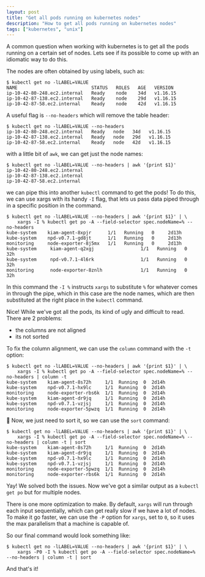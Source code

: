 ```yaml
---
layout: post
title: "Get all pods running on kubernetes nodes"
description: "How to get all pods running on kubernetes nodes"
tags: ["kubernetes", "unix"]
---
```


A common question when working with kubernetes is to get all the pods running on a certain set of nodes. Lets see if its possible to come up with an idiomatic way to do this.

The nodes are often obtained by using labels, such as:

```
$ kubectl get no -lLABEL=VALUE
NAME                           STATUS   ROLES   AGE   VERSION
ip-10-42-80-248.ec2.internal   Ready    node    34d   v1.16.15
ip-10-42-87-138.ec2.internal   Ready    node    29d   v1.16.15
ip-10-42-87-58.ec2.internal    Ready    node    42d   v1.16.15
```
A useful flag is `--no-headers` which will remove the table header:

```
$ kubectl get no -lLABEL=VALUE --no-headers
ip-10-42-80-248.ec2.internal   Ready   node   34d   v1.16.15
ip-10-42-87-138.ec2.internal   Ready   node   29d   v1.16.15
ip-10-42-87-58.ec2.internal    Ready   node   42d   v1.16.15
```
with a little bit of `awk`, we can get just the node names:

```
$ kubectl get no -lLABEL=VALUE --no-headers | awk '{print $1}'
ip-10-42-80-248.ec2.internal
ip-10-42-87-138.ec2.internal
ip-10-42-87-58.ec2.internal
```
we can pipe this into another `kubectl` command to get the pods! To do this, we can use xargs with its handy `-I` flag, that lets us pass data piped through in a specific position in the command.

```
$ kubectl get no -lLABEL=VALUE --no-headers | awk '{print $1}' | \
    xargs -I % kubectl get po -A --field-selector spec.nodeName=% --no-headers
kube-system    kiam-agent-8xpjr      1/1   Running   0     2d13h
kube-system    npd-v0.7.1-gd8jt      1/1   Running   0     2d13h
monitoring     node-exporter-8j5mx   1/1   Running   0     2d13h
kube-system     kiam-agent-q2xgj                 1/1   Running   0     32h
kube-system     npd-v0.7.1-4l6rk                 1/1   Running   0     32h
monitoring      node-exporter-8znlh              1/1   Running   0     32h
```
In this command the `-I %` instructs `xargs` to substitute `%` for whatever comes in through the pipe, which in this case are the node names, which are then substituted at the right place in the `kubectl` command.

Nice! While we've got all the pods, its kind of ugly and difficult to read. There are 2 problems:

* the columns are not aligned
* its not sorted

To fix the column alignment, we can use the `column` command with the `-t` option:

```
$ kubectl get no -lLABEL=VALUE --no-headers | awk '{print $1}' | \
    xargs -I % kubectl get po -A --field-selector spec.nodeName=% --no-headers | column -t
kube-system    kiam-agent-8s72h     1/1  Running  0  2d14h
kube-system    npd-v0.7.1-hx9lc     1/1  Running  0  2d14h
monitoring     node-exporter-rbs6k  1/1  Running  0  2d14h
kube-system    kiam-agent-dr9jq     1/1  Running  0  2d14h
kube-system    npd-v0.7.1-vzjsj     1/1  Running  0  2d14h
monitoring     node-exporter-5pwzq  1/1  Running  0  2d14h
```
🎉
Now, we just need to sort it, so we can use the `sort` command:
```
$ kubectl get no -lLABEL=VALUE --no-headers | awk '{print $1}' | \
    xargs -I % kubectl get po -A --field-selector spec.nodeName=% --no-headers | column -t | sort
kube-system    kiam-agent-8s72h     1/1  Running  0  2d14h
kube-system    kiam-agent-dr9jq     1/1  Running  0  2d14h
kube-system    npd-v0.7.1-hx9lc     1/1  Running  0  2d14h
kube-system    npd-v0.7.1-vzjsj     1/1  Running  0  2d14h
monitoring     node-exporter-5pwzq  1/1  Running  0  2d14h
monitoring     node-exporter-rbs6k  1/1  Running  0  2d14h
```
Yay! We solved both the issues. Now we've got a similar output as a `kubectl get po` but for multiple nodes.

There is one more optimization to make. By default, `xargs` will run through each input sequentially, which can get really slow if we have a lot of nodes. To make it go faster, we can use the `-P` option for `xargs`, set to `0`, so it uses the max parallelism that a machine is capable of.

So our final command would look something like:

```
$ kubectl get no -lLABEL=VALUE --no-headers | awk '{print $1}' | \
    xargs -P0 -I % kubectl get po -A --field-selector spec.nodeName=% --no-headers | column -t | sort
```

And that's it!
